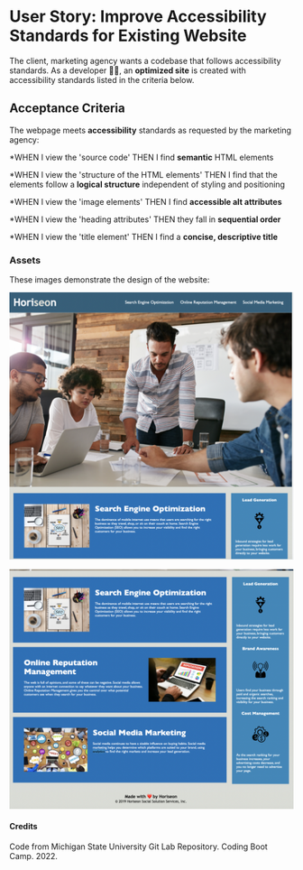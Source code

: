 # User Story: Improve Accessibility Standards for Existing Website 

The client, marketing agency wants a codebase that follows accessibility standards.
As a developer 	:woman_technologist:, an **optimized site** is created with accessibility standards listed in the criteria below.

## Acceptance Criteria 

The webpage meets **accessibility** standards as requested by the marketing agency:

*WHEN I view the 'source code'
THEN I find **semantic** HTML elements

*WHEN I view the 'structure of the HTML elements'
THEN I find that the elements follow a **logical structure** independent of styling and positioning

*WHEN I view the 'image elements'
THEN I find **accessible alt attributes**

*WHEN I view the 'heading attributes'
THEN they fall in **sequential order**

*WHEN I view the 'title element'
THEN I find a **concise, descriptive title**

### Assets 

These images demonstrate the design of the website:

![Top part of Website](./assets/images/site1.png)

![Bottom part of wesbite](./assets/images/site2.png)

#### Credits

Code from Michigan State University Git Lab Repository. Coding Boot Camp. 2022.
